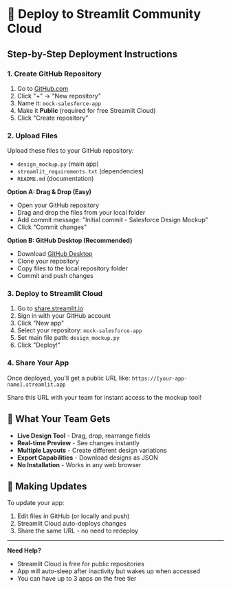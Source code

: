 # 🚀 Deploy to Streamlit Community Cloud

## Step-by-Step Deployment Instructions

### 1. Create GitHub Repository

1. Go to [GitHub.com](https://github.com)
2. Click "+" → "New repository"
3. Name it: `mock-salesforce-app` 
4. Make it **Public** (required for free Streamlit Cloud)
5. Click "Create repository"

### 2. Upload Files

Upload these files to your GitHub repository:
- `design_mockup.py` (main app)
- `streamlit_requirements.txt` (dependencies)
- `README.md` (documentation)

**Option A: Drag & Drop (Easy)**
- Open your GitHub repository
- Drag and drop the files from your local folder
- Add commit message: "Initial commit - Salesforce Design Mockup"
- Click "Commit changes"

**Option B: GitHub Desktop (Recommended)**
- Download [GitHub Desktop](https://desktop.github.com)
- Clone your repository
- Copy files to the local repository folder
- Commit and push changes

### 3. Deploy to Streamlit Cloud

1. Go to [share.streamlit.io](https://share.streamlit.io)
2. Sign in with your GitHub account
3. Click "New app"
4. Select your repository: `mock-salesforce-app`
5. Set main file path: `design_mockup.py`
6. Click "Deploy!"

### 4. Share Your App

Once deployed, you'll get a public URL like:
`https://[your-app-name].streamlit.app`

Share this URL with your team for instant access to the mockup tool!

## 🎯 What Your Team Gets

- **Live Design Tool** - Drag, drop, rearrange fields
- **Real-time Preview** - See changes instantly  
- **Multiple Layouts** - Create different design variations
- **Export Capabilities** - Download designs as JSON
- **No Installation** - Works in any web browser

## 🔧 Making Updates

To update your app:
1. Edit files in GitHub (or locally and push)
2. Streamlit Cloud auto-deploys changes
3. Share the same URL - no need to redeploy

---

**Need Help?** 
- Streamlit Cloud is free for public repositories
- App will auto-sleep after inactivity but wakes up when accessed
- You can have up to 3 apps on the free tier
